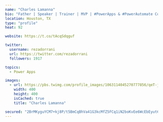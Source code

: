 ```yaml
---
name: "Charles Lamanna"
bio: "Father | Speaker | Trainer | MVP | #PowerApps & #PowerAutomate Community Super User | YouTuber Right-pointing triangle http://youtube.com/c/rezadorrani | Learn - Share - Clockwise rightwards and leftwards open circle arrows"
location: Houston, TX
type: "profile"
heat: 92

website: https://t.co/tAcqSdqguf

twitter:
  username: rezadorrani
  url: https://twitter.com/rezadorrani
  followers: 1917

topics:
  - Power Apps

images:
  - url: https://pbs.twimg.com/profile_images/1063114045270777856/qeT-jpWr_400x400.jpg
    width: 400
    height: 400
    isCached: true
    title: "Charles Lamanna"

secured: "2BrMKyguYCM7+kj8P/t5BmCqBhVa41G3kcMfZ5FCq1iN2boKvEe6WcEbEyut6eT2IWfPeYwpxF/uqhDSkDev4Jq7UOA+kG14vDikEBVVq96fIWH/S6BdJmtxWBzz4gifCMWH2TrluwczTpCe8UYZlQoXo3JHvRFNpfq6JQRR2PaB64GAsYU7pXkTC+007Evsff08WMuJ3mpaa/LX+/ESHdVKo34hN+PzT1Yna8s1Jn84MtE3UConV4VIFiVglLeoLgbr9OBZWrb+uK7ri+4N2TI2oJOUeYCg/iG/5g0g7TDm5Nft9VxdCALLNdKgWdRg8z1Mg2DVQYU5AVLlwSJ9pQWMeNL22DOJ6VUllwyYiy3hXNvBKEi1thROXZXPi8QXuDTOrt5eew9NNQYExVynkFphcSFU1BVQxLgqFVva03c=;nCxfAckzgZw2V9iFJAZzdw=="
---
```



